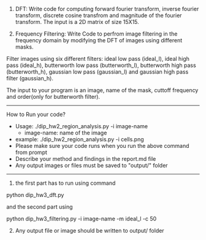 
1. DFT:
Write code for computing forward fourier transform, inverse fourier transform, discrete cosine transfrom and magnitude of the fourier transform. 
The input is a 2D matrix of size 15X15.

2. Frequency Filtering:
Write Code to perfrom image filtering in the frequency domain by modifying the DFT of images using different masks. 

Filter images using six different filters: 
ideal low pass (ideal_l), ideal high pass (ideal_h), 
butterworth low pass (butterworth_l), butterworth high pass (butterworth_h), 
gaussian low pass (gaussian_l) and gaussian high pass filter (gaussian_h). 

The input to your program is an image, name of the mask, cuttoff frequency and order(only for butterworth filter).

--------------------------

How to Run your code?

  - Usage: ./dip_hw2_region_analysis.py -i image-name
       - image-name: name of the image
  - example: ./dip_hw2_region_analysis.py -i cells.png
  - Please make sure your code runs when you run the above command from prompt
  - Describe your method and findings in the report.md file
  - Any output images or files must be saved to "output/" folder

---------------------------

1. the first part has to run using command

  python dip_hw3_dft.py
 
  and the second part using
  
  python dip_hw3_filtering.py -i image-name -m ideal_l -c 50
  
2. Any output file or image should be written to output/ folder